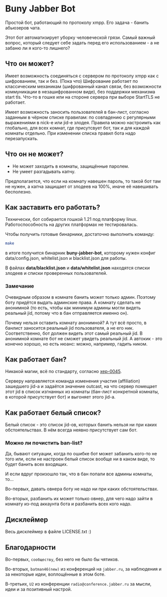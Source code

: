 # Buny Jabber Bot

Простой бот, работающий по протоколу xmpp. Его задача - банить абьюзеров чата.

Этот бот автоматизирует уборку человеческой грязи. Самый важный вопрос, который следует себе задать перед его
использованием - а не забаню ли я кого-то лишнего?

## Что он может?

Имеет возможность соединяться с сервером по протоколу xmpp как с шифрованием, так и без. (Пока что) Шифрование
работает по классическим механикам (шифрованный канал связи, без возможности коммуникации в незашифрованном виде),
без поддержки механизма start tls. Что-то в гошке или на стороне сервера при выборе StartTLS не работает.

Имеет возможность заносить пользователей в бан-лист, согласно заданным в чёрном списке правилам: по совпадению с
регулярными выражениями в nick-е или jid-е злодея. Правила можно настроимть как глобально, для всех комнат, где
присутсвует бот, так и для каждой комнаты отдельно. При изменении списка правил бота надо перезапускать.

## Что он не может?

* Не может заходить в комнаты, защищённые паролем.
* Не умеет разгадывать капчу.

Предполагается, что если на комнату навешен пароль, то такой бот там не нужен, а капча защищает от злодеев на 100%,
иначе её навешивать бесполезно.

## Как заставить его работать?

Технически, бот собирается гошкой 1.21 под платформу linux. Работоспособность на других платформах не тестировалась.

Чтобы получить готовые бинарники, достаточно выполнить команду:

```bash
make
```

в итоге получится бинарник **buny-jabber-bot**, которому нужен конфиг data/config.json, whitelist.json и blacklist.json
для работы.

В файлах **data/blacklist.json** и **data/whitelist.json** находятся списки злодеев и списки проверенных пользователей.

### Замечание

Очевидным образом в комнате банить может только админ. Поэтому боту придётся выдать админские права. А комнату сделать
не анонимной (то есть, чтобы как минимум админы могли видеть реальный jid, потому что в бан отправляется именно он).

Почему нельзя оставить комнату анонимной? А тут всё просто, в банлист заносится реальный jid пользователя, а не его ник.
Соответственно, бот должен видеть этот самый реальный jid. В анонимной комнате бот не сможет увидеть реальный jid.
А автокик - это конечно хорошо, но есть нюанс: можно, например, гадить ником.

## Как работает бан?

Никакой магии, всё по стандарту, согласно [xep-0045](https://xmpp.org/extensions/xep-0045.html#ban).

Серверу направляется команда изменения участия (affiliation) зашедшего jid-а и задаётся значение outcast, на что сервер
помещает этот jid в список изгнанных из комнаты (бан-лист конкретной комнаты, в которой присутствует бот) и выгоняет
этого jid-а.

## Как работает белый список?

Белый список - это список jid-ов, которых банить нельзя ни при каких обстоятельствах. В нём всегда неявно присутствует
сам бот.

### Можно ли почистить ban-list?

Да, бывают ситуации, когда по ошибке бот может забанить кого-то не того или, если не настроен белый список вообще ни в
каком виде, то будет банить всех входящих.

И если вдруг произошло так, что в бан попали все админы комнаты, то...

Во-первых, давать овнера боту не надо ни при каких обстоятельствах.

Во-вторых, разбанить их может только овнер, для чего надо зайти в комнату из-под аккаунта бота и разбанить всех кого
надо.

## Дисклеймер

Весь дисклеймер в файле LICENSE.txt :)

## Благодарности

Во-первых, `сообществу`, без него не было бы чятиков.

Во-вторых, `batman46(new)` из конференций на `jabber.ru`, за наблюдения и за некоторые идеи, воплощённые в этом боте.

В-третьих, `U2` из конференции `radio@conference.jabber.ru` за мысли, идеи и за позитивный настрой.
